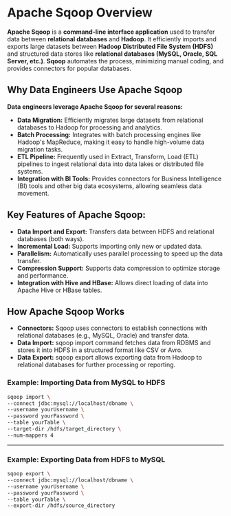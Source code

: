 # Apache Sqoop Overview
**Apache Sqoop** is a **command-line interface application** used to transfer data between **relational databases** and **Hadoop**. It efficiently imports and exports large datasets between **Hadoop Distributed File System (HDFS)** and structured data stores like **relational databases (MySQL, Oracle, SQL Server, etc.)**. **Sqoop** automates the process, minimizing manual coding, and provides connectors for popular databases.


## Why Data Engineers Use Apache Sqoop

**Data engineers leverage Apache Sqoop for several reasons:**

- **Data Migration:** Efficiently migrates large datasets from relational databases to Hadoop for processing and analytics.
- **Batch Processing:** Integrates with batch processing engines like Hadoop's MapReduce, making it easy to handle high-volume data migration tasks.
- **ETL Pipeline:** Frequently used in Extract, Transform, Load (ETL) pipelines to ingest relational data into data lakes or distributed file systems.
- **Integration with BI Tools:** Provides connectors for Business Intelligence (BI) tools and other big data ecosystems, allowing seamless data movement.


## Key Features of Apache Sqoop:

- **Data Import and Export:** Transfers data between HDFS and relational databases (both ways).
- **Incremental Load:** Supports importing only new or updated data.
- **Parallelism:** Automatically uses parallel processing to speed up the data transfer.
- **Compression Support:** Supports data compression to optimize storage and performance.
- **Integration with Hive and HBase:** Allows direct loading of data into Apache Hive or HBase tables.

## How Apache Sqoop Works

- **Connectors:** Sqoop uses connectors to establish connections with relational databases (e.g., MySQL, Oracle) and transfer data.
- **Data Import:** sqoop import command fetches data from RDBMS and stores it into HDFS in a structured format like CSV or Avro.
- **Data Export:** sqoop export allows exporting data from Hadoop to relational databases for further processing or reporting.

### Example: Importing Data from MySQL to HDFS

```bash
sqoop import \
--connect jdbc:mysql://localhost/dbname \
--username yourUsername \
--password yourPassword \
--table yourTable \
--target-dir /hdfs/target_directory \
--num-mappers 4

```
---

### Example: Exporting Data from HDFS to MySQL

```bash
sqoop export \
--connect jdbc:mysql://localhost/dbname \
--username yourUsername \
--password yourPassword \
--table yourTable \
--export-dir /hdfs/source_directory

```
